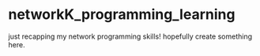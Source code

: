 # networkK_programming_learning
just recapping my network programming skills! hopefully create something here.
